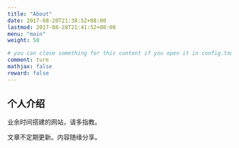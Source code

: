 ```yaml
---
title: "About"
date: 2017-08-20T21:38:52+08:00
lastmod: 2017-08-28T21:41:52+08:00
menu: "main"
weight: 50

# you can close something for this content if you open it in config.toml.
comment: ture
mathjax: false
reward: false
---
```


## 个人介绍 ##


业余时间搭建的网站，请多指教。

文章不定期更新。内容随缘分享。